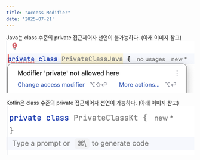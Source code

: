 ```yaml
---
title: "Access Modifier"
date: '2025-07-21'
---
```


Java는 class 수준의 private 접근제어자 선언이 불가능하다. (아래 이미지 참고)
![image](/images/java-private-class.png)

Kotlin은 class 수준의 private 접근제어자 선언이 가능하다. (아래 이미지 참고)
![image](/images/kotlin-private-class.png)

